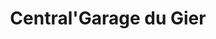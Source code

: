 ---
title: "Central'Garage du Gier"
url: /lhorme/centralgarage-du-gier/
shop: réparation de voitures
---